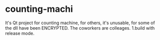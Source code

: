 # counting-machi
It's Qt project for counting machine, for others, it's unusable,
for some of the dll have been ENCRYPTED.
The coworkers are colleages.
1.build with release mode.
